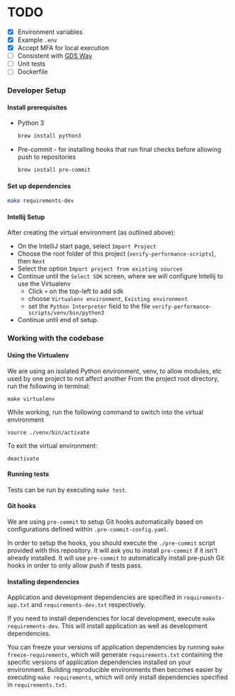 # TODO

- [x] Environment variables
- [x] Example `.env`
- [x] Accept MFA for local execution 
- [ ] Consistent with [GDS Way](https://gds-way.cloudapps.digital/manuals/programming-languages/python/python.html#writing-python-at-gds)
- [ ] Unit tests
- [ ] Dockerfile

### Developer Setup 

#### Install prerequisites

- Python 3
  ```bash
  brew install python3
  ```
- Pre-commit - for installing hooks that run final checks before allowing push to repositories
  ```bash
  brew install pre-commit
  ```
  
#### Set up dependencies
```bash
make requirements-dev
```

#### Intellij Setup

After creating the virtual environment (as outlined above):
- On the IntelliJ start page, select `Import Project`
- Choose the root folder of this project (`verify-performance-scripts`), then `Next`
- Select the option `Import project from existing sources`
- Continue until the `Select SDK` screen, where we will configure Intellij to use the Virtualenv
  - Click `+` on the top-left to add sdk 
  - choose `Virtualenv environment`, `Existing environment` 
  - set the `Python Interpreter` field to the file `verify-performance-scripts/venv/bin/python3`
- Continue until end of setup.


### Working with the codebase

#### Using the Virtualenv
We are using an isolated Python environment, venv, to allow modules, etc used by one project to not affect another
From the project root directory, run the following in terminal:
```
make virtualenv
```

While working, run the following command to switch into the virtual environment
```
source ./venv/bin/activate
```

To exit the virtual environment:
```
deactivate
```

#### Running tests
Tests can be run by executing `make test`.

#### Git hooks
We are using `pre-commit` to setup Git hooks automatically based on configurations defined within 
`.pre-commit-config.yaml`. 

In order to setup the hooks, you should execute the `./pre-commit` script provided with this 
repository. It will ask you to install `pre-commit` if it isn't already installed. It will use 
`pre-commit` to automatically install pre-push Git hooks in order to only allow push if tests 
pass.

#### Installing dependencies
Application and development dependencies are specified in `requirements-app.txt` and 
`requirements-dev.txt` respectively.

If you need to install dependencies for local development, execute `make requirements-dev`. This 
will install application as well as development dependencies. 

You can freeze your versions of 
application dependencies by running `make freeze-requirements`, which will generate 
`requirements.txt` containing the specific versions of application dependencies installed on your 
environment. Building reproducible environments then becomes easier by executing 
`make requirements`, which will only install dependencies specified in `requirements.txt`.
